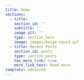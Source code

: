```yaml
---
title: Home
sections:
  - title: ''
    section_id: ''
    subtitle: ''
    image_alt: ''
    type: section_hero
    image: images/beige-squid.gif
  - title: Recent Posts
    section_id: posts
    type: section_posts
    has_more_link: true
    more_link_text: Read more
template: advanced
---
```

